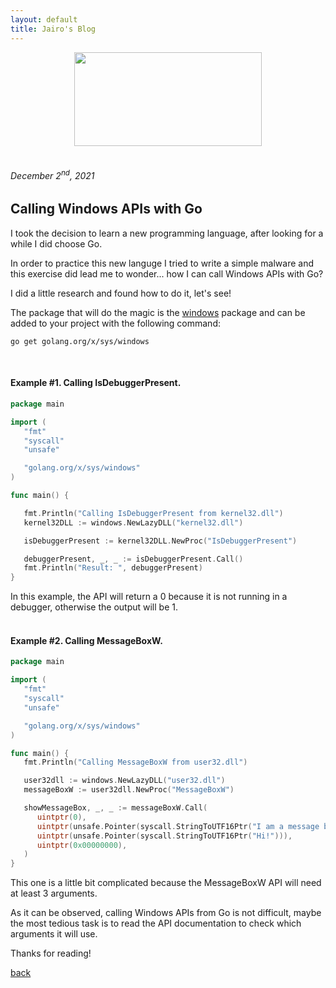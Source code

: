 ```yaml
---
layout: default
title: Jairo's Blog
---
```


<center>
<img src="https://jairochavesb.github.io/blog/images/golangLogoGopher.png" style="width:300px;height:150px;">
</center>
<br>
<h6>December 2<sup>nd</sup>, 2021</h6>
<h2>Calling Windows APIs with Go</h2>
I took the decision to learn a new programming language, after looking for a while I did choose Go.

In order to practice this new languge I tried to write a simple malware and this exercise did lead
me to wonder... how I can call Windows APIs with Go?

I did a little research and found how to do it, let's see!

The package that will do the magic is the <a href="https://pkg.go.dev/golang.org/x/sys/windows">windows</a> package and can be added to your project with the following command:

<pre><code>go get golang.org/x/sys/windows</code></pre>
<br>
<h4>Example #1. Calling IsDebuggerPresent.</h4>

```go
package main

import (
   "fmt"
   "syscall"
   "unsafe"

   "golang.org/x/sys/windows"
)

func main() {

   fmt.Println("Calling IsDebuggerPresent from kernel32.dll")
   kernel32DLL := windows.NewLazyDLL("kernel32.dll")

   isDebuggerPresent := kernel32DLL.NewProc("IsDebuggerPresent")

   debuggerPresent, _, _ := isDebuggerPresent.Call()
   fmt.Println("Result: ", debuggerPresent)
}
```

In this example, the API will return a 0 because it is not running in a debugger, otherwise the
output will be 1.
<br>
<br>
<h4>Example #2. Calling MessageBoxW.</h4>

```go
package main

import (
   "fmt"
   "syscall"
   "unsafe"

   "golang.org/x/sys/windows"
)

func main() {
   fmt.Println("Calling MessageBoxW from user32.dll")

   user32dll := windows.NewLazyDLL("user32.dll")
   messageBoxW := user32dll.NewProc("MessageBoxW")

   showMessageBox, _, _ := messageBoxW.Call(
      uintptr(0),
      uintptr(unsafe.Pointer(syscall.StringToUTF16Ptr("I am a message box! :)"))),
      uintptr(unsafe.Pointer(syscall.StringToUTF16Ptr("Hi!"))),
      uintptr(0x00000000),
   )
}
```

This one is a little bit complicated because the MessageBoxW API will need at least 3 arguments.

As it can be observed, calling Windows APIs from Go is not difficult, maybe the most tedious task is to
read the API documentation to check which arguments it will use.

Thanks for reading!







[back](https://github.com/jairochavesb/blog/)
